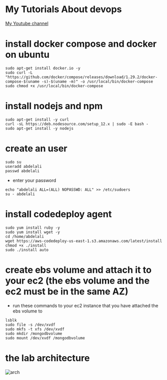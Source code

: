 # My Tutorials About devops
[My Youtube channel](https://www.youtube.com/channel/UCmJ3RnxnLnx-ZfnyE6A5jaA)
# install docker compose and docker on ubuntu

```
sudo apt-get install docker.io -y
sudo curl -L "https://github.com/docker/compose/releases/download/1.29.2/docker-compose-$(uname -s)-$(uname -m)" -o /usr/local/bin/docker-compose
sudo chmod +x /usr/local/bin/docker-compose
```

# install nodejs and npm

```
sudo apt-get install -y curl
curl -sL https://deb.nodesource.com/setup_12.x | sudo -E bash -
sudo apt-get install -y nodejs
```

# create an user

```
sudo su
useradd abdelali
passwd abdelali
```

- enter your password

```
echo "abdelali ALL=(ALL) NOPASSWD: ALL" >> /etc/sudoers
su - abdelali
```

# install codedeploy agent

```
sudo yum install ruby -y
sudo yum install wget -y
cd /home/abdelali
wget https://aws-codedeploy-us-east-1.s3.amazonaws.com/latest/install
chmod +x ./install
sudo ./install auto
```

# create ebs volume and attach it to your ec2 (the ebs volume and the ec2 must be in the same AZ)

- run these commands to your ec2 instance that you have attached the ebs volume to

```
lsblk
sudo file -s /dev/xvdf
sudo mkfs -t xfs /dev/xvdf
sudo mkdir /mongodbvolume
sudo mount /dev/xvdf /mongodbvolume

```

# the lab architecture
![arch](https://user-images.githubusercontent.com/67081878/131049802-1e1ed47b-8d85-4236-b384-8a47db28b538.png)

